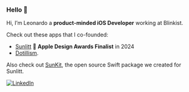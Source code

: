 ### Hello 👋

Hi, I’m Leonardo a **product-minded iOS Developer** working at Blinkist. 

Check out these apps that I co-founded: 
* [Sunlitt](https://apps.apple.com/app/litt/id1628751457)  **Apple Design Awards Finalist** in 2024
* [Dotillism](https://apps.apple.com/app/dotillism/id1611775193).


Also check out [SunKit](https://github.com/Sunlitt/SunKit), the open source Swift package we created for Sunlitt.


[![LinkedIn](https://img.shields.io/badge/linkedin-%230077B5.svg?style=for-the-badge&logo=linkedin&logoColor=white)](https://www.linkedin.com/in/leonardobertinelli/) 
